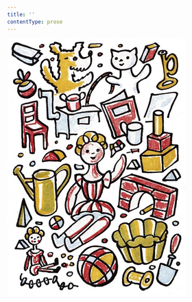 ```yaml
---
title: ''
contentType: prose
---
```


![povidani_o_pejskovi_a_kocicce_041](./resources/povidani_o_pejskovi_a_kocicce_041.jpg)
